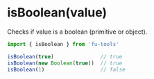 # isBoolean(value)

Checks if value is a boolean (primitive or object).

```javascript
import { isBoolean } from 'fu-tools'

isBoolean(true)               // true
isBoolean(new Boolean(true))  // true
isBoolean(1)                  // false
```